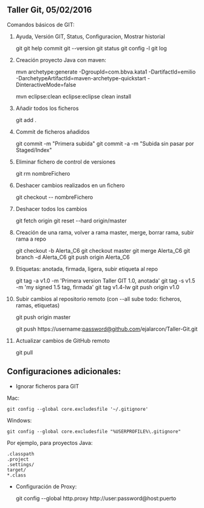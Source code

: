 Taller Git, 05/02/2016
------------------------------

Comandos básicos de GIT:

1) Ayuda, Versión GIT, Status, Configuracion, Mostrar historial

	git
	git help commit
	git --version
	git status
	git config -l
	git log

2) Creación proyecto Java con maven:

	mvn archetype:generate -DgroupId=com.bbva.kata1 -DartifactId=emilio  -DarchetypeArtifactId=maven-archetype-quickstart -DinteractiveMode=false
	
	mvn eclipse:clean eclipse:eclipse clean install

3) Añadir todos los ficheros

	git add .

4) Commit de ficheros añadidos

	git commit -m "Primera subida"
	git commit -a -m "Subida sin pasar por Staged/Index"

5) Eliminar fichero de control de versiones

	git rm nombreFichero

6) Deshacer cambios realizados en un fichero

	git checkout -- nombreFichero

7) Deshacer todos los cambios

	git fetch origin
	git reset --hard origin/master

8) Creación de una rama, volver a rama master, merge, borrar rama, subir rama a repo

	git checkout -b Alerta_C6
	git checkout master
	git merge Alerta_C6
	git branch -d Alerta_C6
	git push origin Alerta_C6

9) Etiquetas: anotada, firmada, ligera, subir etiqueta al repo

	git tag -a v1.0 -m 'Primera version Taller GIT 1.0, anotada'
	git tag -s v1.5 -m 'my signed 1.5 tag, firmada'
	git tag v1.4-lw
	git push origin v1.0


10) Subir cambios al repositorio remoto (con --all sube todo: ficheros, ramas, etiquetas)

	git push origin master

	git push https://username:password@github.com/ejalarcon/Taller-Git.git
	
	
11) Actualizar cambios de GitHub remoto

	git pull
	
Configuraciones adicionales:
------------------------------

- Ignorar ficheros para GIT

Mac:

	git config --global core.excludesfile '~/.gitignore'

Windows:

	git config --global core.excludesfile "%USERPROFILE%\.gitignore"

Por ejemplo, para proyectos Java:	

	.classpath
	.project
	.settings/
	target/
	*.class

- Configuración de Proxy:

	git config --global http.proxy http://user:password@host:puerto


	

